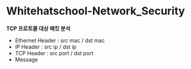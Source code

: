 # Whitehatschool-Network_Security

**TCP 프로토콜 대상 패킷 분석**

* Ethernet Header : src mac / dst mac
* IP Header : src ip / dst ip
* TCP Header : src port / dst port
* Message